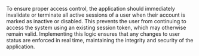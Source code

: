To ensure proper access control, the application should immediately invalidate or terminate all active sessions of a user when their account is marked as inactive or disabled. This prevents the user from continuing to access the system using an existing session token, which may otherwise remain valid. Implementing this logic ensures that any changes to user status are enforced in real time, maintaining the integrity and security of the application.

